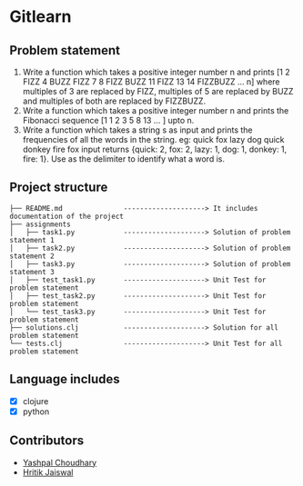 # Gitlearn

## Problem statement

1. Write a function which takes a positive integer number n and prints [1 2 FIZZ 4 BUZZ FIZZ 7 8 FIZZ BUZZ 11 FIZZ 13 14 FIZZBUZZ … n] where multiples of 3 are replaced by FIZZ, multiples of 5 are replaced by BUZZ and multiples of both are replaced by FIZZBUZZ.
2. Write a function which takes a positive integer number n and prints the Fibonacci sequence [1 1 2 3 5 8 13 … ] upto n.
3. Write a function which takes a string s as input and prints the frequencies of all the words in the string. eg: quick fox lazy dog quick donkey fire fox input returns {quick: 2, fox: 2, lazy: 1, dog: 1, donkey: 1, fire: 1}. Use <space>  as the delimiter to identify what a word is.

## Project structure

```
├── README.md               --------------------> It includes documentation of the project
├── assignments              
│   ├── task1.py            --------------------> Solution of problem statement 1  
│   ├── task2.py            --------------------> Solution of problem statement 2 
│   ├── task3.py            --------------------> Solution of problem statement 3 
│   ├── test_task1.py       --------------------> Unit Test for problem statement  
│   ├── test_task2.py       --------------------> Unit Test for problem statement  
│   └── test_task3.py       --------------------> Unit Test for problem statement  
├── solutions.clj           --------------------> Solution for all problem statement  
└── tests.clj               --------------------> Unit Test for all problem statement  
```

## Language includes

- [x] clojure
- [x] python

## Contributors

- [Yashpal Choudhary](https://github.com/yashpal-choudhary)
- [Hritik Jaiswal](https://github.com/hritik5102)
